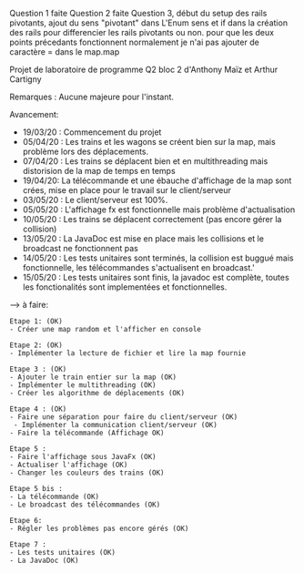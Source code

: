 Question 1 faite
Question 2 faite
Question 3, début du setup des rails pivotants, ajout du sens "pivotant" dans L'Enum sens et if dans la création des rails pour 
differencier les rails pivotants ou non. pour que les deux points précedants fonctionnent normalement je n'ai pas ajouter de 
caractère = dans le map.map




Projet de laboratoire de programme Q2 bloc 2 d'Anthony Maïz et Arthur Cartigny

Remarques :
Aucune majeure pour l'instant.

Avancement:
- 19/03/20 : Commencement du projet
- 05/04/20 : Les trains et les wagons se créent bien sur la map, mais problème lors des déplacements.
- 07/04/20 : Les trains se déplacent bien et en multithreading mais distorision de la map de temps en temps
- 19/04/20: La télécommande et une ébauche d'affichage de la map sont crées, mise en place pour le travail sur le client/serveur
- 03/05/20 : Le client/serveur est 100%.
- 05/05/20 : L'affichage fx est fonctionnelle mais problème d'actualisation
- 10/05/20 : Les trains se déplacent correctement (pas encore gérer la collision)
- 13/05/20 : La JavaDoc est mise en place mais les collisions et le broadcast ne fonctionnent pas
- 14/05/20 : Les tests unitaires sont terminés, la collision est buggué mais fonctionnelle, les télécommandes s'actualisent en broadcast.'
- 15/05/20 : Les tests unitaires sont finis, la javadoc est complète, toutes les fonctionalités sont implementées et fonctionnelles.

 --> à faire: 
        
    Etape 1: (OK)
    - Créer une map random et l'afficher en console
    
    Etape 2: (OK)
    - Implémenter la lecture de fichier et lire la map fournie 
    
    Etape 3 : (OK)
    - Ajouter le train entier sur la map (OK)
    - Implémenter le multithreading (OK)
    - Créer les algorithme de déplacements (OK)
    
    Etape 4 : (OK)
    - Faire une séparation pour faire du client/serveur (OK)
     - Implémenter la communication client/serveur (OK)
    - Faire la télécommande (Affichage OK)
    
    Etape 5 :
    - Faire l'affichage sous JavaFx (OK)
    - Actualiser l'affichage (OK)
    - Changer les couleurs des trains (OK)
    
    Etape 5 bis :
    - La télécommande (OK)
    - Le broadcast des télécommandes (OK)
    
    Etape 6:
    - Régler les problèmes pas encore gérés (OK)
    
    Etape 7 :
    - Les tests unitaires (OK)
    - La JavaDoc (OK)
    